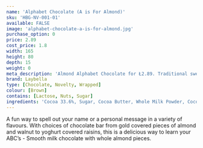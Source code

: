 ```yaml
---
name: 'Alphabet Chocolate (A is For Almond)'
sku: 'HBG-NV-001-01'
available: FALSE
image: 'alphabet-chocolate-a-is-for-almond.jpg'
purchase_option: 0
price: 2.89
cost_price: 1.8
width: 165
height: 80
depth: 15
weight: 0
meta_description: 'Almond Alphabet Chocolate for Ł2.89. Traditional sweet treats and more at Humbugs Confectionery Store. Specialists in satisfying your sweet tooth!'
brand: Laybella
type: [Chocolate, Novelty, Wrapped]
colour: [Brown]
contains: [Lactose, Nuts, Sugar]
ingredients: 'Cocoa 33.6%, Sugar, Cocoa Butter, Whole Milk Powder, Cocoa Mass, Soy Lecithin. Flavouring: Natural Vanilla, Almonds'
---
```

A fun way to spell out your name or a personal message in a variety of flavours. With choices of chocolate bar from gold covered pieces of almond and walnut to yoghurt covered raisins, this is a delicious way to learn your ABC’s - Smooth milk chocolate with whole almond pieces.